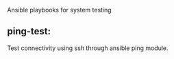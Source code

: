 Ansible playbooks for system testing

ping-test:
---------------
Test connectivity using ssh through ansible ping module.

